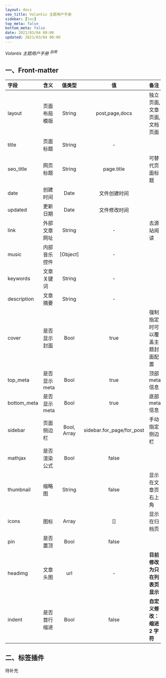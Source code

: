 ```yaml
---
layout: docs
seo_title: Volantis 主题用户手册
sidebar: [toc]
top_meta: false
bottom_meta: false
date: 2021/03/04 00:00
updated: 2021/03/04 00:00
---
```


<p class="p center logo large"><em>Volantis 主题用户手册 <sup>自用</sup></em></p>

## 一、Front-matter

| 字段        | 含义          |   值类型    |            值             | 备注                           |
| :---------- | :------------ | :---------: | :-----------------------: | :----------------------------- |
| layout      | 页面布局模版  |   String    |      post,page,docs       | 独立页面,文章页面,文档页面     |
| title       | 页面标题      |   String    |             -             |                                |
| seo_title   | 网页标题      |   String    |        page.title         | 可替代页面标题                 |
| date        | 创建时间      |    Date     |       文件创建时间        |                                |
| updated     | 更新日期      |    Date     |       文件修改时间        |                                |
| link        | 外部文章网址  |   String    |             -             | 去源站阅读                     |
| music       | 内部音乐控件  |  [Object]   |             -             |                                |
| keywords    | 文章关键词    |   String    |             -             |                                |
| description | 文章摘要      |   String    |             -             |                                |
| cover       | 是否显示封面  |    Bool     |           true            | 强制指定时可以覆盖主题封面配置 |
| top_meta    | 是否显示 meta |    Bool     |           true            | 顶部 meta 信息                 |
| bottom_meta | 是否显示 meta |    Bool     |           true            | 底部 meta 信息                 |
| sidebar     | 页面侧边栏    | Bool, Array | sidebar.for_page/for_post | 手动指定侧边栏                 |
| mathjax     | 是否渲染公式  |    Bool     |           false           |                                |
| thumbnail   | 缩略图        |   String    |           false           | 显示在文章页右上角             |
| icons       | 图标          |    Array    |            []             | 显示在归档页                   |
| pin         | 是否置顶      |    Bool     |           false           |                                |
| headimg     | 文章头图      |     url     |             -             | **目前修改为只在列表页显示**   |
| indent      | 是否首行缩进  |    Bool     |           false           | **自定义修改：缩进 2 字符**    |

## 二、标签插件

待补充